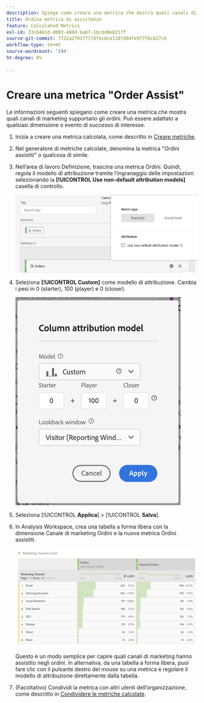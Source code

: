 ```yaml
---
description: Spiega come creare una metrica che mostra quali canali di marketing supportano gli ordini. Può essere adattato a qualsiasi dimensione o evento di successo di interesse.
title: Ordina metrica di assistenze
feature: Calculated Metrics
exl-id: 33cb441d-d003-408d-ba67-1bcdd0e821ff
source-git-commit: 7722a2f01ff77dfec8ce110fd04fe977f6c627c6
workflow-type: tm+mt
source-wordcount: '194'
ht-degree: 0%

---
```


# Creare una metrica &quot;Order Assist&quot;

Le informazioni seguenti spiegano come creare una metrica che mostra quali canali di marketing supportano gli ordini. Può essere adattato a qualsiasi dimensione o evento di successo di interesse.

1. Inizia a creare una metrica calcolata, come descritto in [Creare metriche](/help/components/c-calcmetrics/c-workflow/cm-workflow/c-build-metrics/cm-build-metrics.md).

1. Nel generatore di metriche calcolate, denomina la metrica &quot;Ordini assistiti&quot; o qualcosa di simile.

1. Nell’area di lavoro Definizione, trascina una metrica Ordini. Quindi, regola il modello di attribuzione tramite l’ingranaggio delle impostazioni selezionando la **[!UICONTROL Use non-default attribution models]** casella di controllo.

   ![](assets/attr-model.png)

1. Seleziona **[!UICONTROL Custom]** come modello di attribuzione. Cambia i pesi in 0 (starter), 100 (player) e 0 (closer).

   ![](assets/custom-attr-model.png)

1. Seleziona [!UICONTROL **Applica**] > [!UICONTROL **Salva**].

1. In Analysis Workspace, crea una tabella a forma libera con la dimensione Canale di marketing Ordini e la nuova metrica Ordini assistiti.

   ![](assets/mktg-channel-assists.png)

   Questo è un modo semplice per capire quali canali di marketing hanno assistito negli ordini. In alternativa, da una tabella a forma libera, puoi fare clic con il pulsante destro del mouse su una metrica e regolare il modello di attribuzione direttamente dalla tabella.

1. (Facoltativo) Condividi la metrica con altri utenti dell’organizzazione, come descritto in [Condividere le metriche calcolate](/help/components/c-calcmetrics/c-workflow/cm-workflow/cm-sharing.md).
